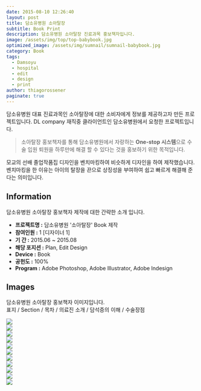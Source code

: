 ```yaml
---
date: 2015-08-10 12:26:40
layout: post
title: 담소유병원 소아탈장
subtitle: Book Print
description: 담소유병원 소아탈장 진료과목 홍보책자입니다.
image: /assets/img/top/top-babybook.jpg
optimized_image: /assets/img/sumnail/sumnail-babybook.jpg
category: Book
tags:
  - Damsoyu
  - hospital
  - edit
  - design
  - print
author: thiagorossener
paginate: true
---
```



<link rel="stylesheet" href="/assets/css/slick.css">
<link rel="stylesheet" href="/assets/css/slick-theme.css">



담소유병원 대표 진료과목인 소아탈장에 대한 소비자에게 정보를 제공하고자 만든 프로젝트입니다.
DL company 재직중 클라이언트인 담소유병원에서 요청한 프로젝트입니다.


> 소아탈장 홍보책자를 통해 담소유병원에서 자랑하는 **One-stop 시스템**으로 수술 입원 퇴원을 하루만에 해결 할 수 있다는 것을 홍보하기 위한 목적입니다.


모교의 선배 졸업작품집 디자인을 벤치마킹하여 비슷하게 디자인을 하여 제작했습니다. 벤치마킹을 한 이유는 아이의 탈장을 끈으로 상징성을 부여하여 쉽고 빠르게 해결해 준다는 의미입니다.

<!--page-->

## Information

담소유병원 소아탈장 홍보책자 제작에 대한 간략한 소개 입니다.

- **프로젝트명 :** 담소유병원 '소아탈장' Book 제작
- **참여인원 :** 1 [디자이너 1]
- **기 간 :** 2015.06 ~ 2015.08
- **해당 포지션 :** Plan, Edit Design
- **Device :** Book
- **공헌도 :** 100%
- **Program :** Adobe Photoshop, Adobe Illustrator, Adobe Indesign


<!--page-->

## Images

담소유병원 소아탈장 홍보책자 이미지입니다.<br>
표지 / Section / 목차 / 의료진 소개 / 담석증의 이해 / 수술장점

<section class="quotes">
  <div class="bubble">
    <img src="/assets/img/slide/kid-book01.jpg" />
  </div>
  <div class="bubble">
    <img src="/assets/img/slide/kid-book02.jpg" /> 
  </div>
  <div class="bubble">
    <img src="/assets/img/slide/kid-book03.jpg" /> 
  </div>
  <div class="bubble">
    <img src="/assets/img/slide/kid-book04.jpg" /> 
  </div>
  <div class="bubble">
    <img src="/assets/img/slide/kid-book05.jpg" /> 
  </div>
  <div class="bubble">
    <img src="/assets/img/slide/kid-book06.jpg" /> 
  </div>
  <div class="bubble">
    <img src="/assets/img/slide/kid-book07.jpg" /> 
  </div>
  <div class="bubble">
    <img src="/assets/img/slide/kid-book08.jpg" /> 
  </div>
  <div class="bubble">
    <img src="/assets/img/slide/kid-book09.jpg" /> 
  </div>
  <div class="bubble">
    <img src="/assets/img/slide/kid-book10.jpg" /> 
  </div>
  <div class="bubble">
    <img src="/assets/img/slide/kid-book11.jpg" /> 
  </div>
</section>


<p></p>
<p></p>

<!--page-->



<script type="text/javascript" src="https://cdnjs.cloudflare.com/ajax/libs/jquery/2.1.3/jquery.min.js"></script>
<script type="text/javascript" src="https://cdn.jsdelivr.net/jquery.slick/1.5.0/slick.min.js"></script>

<script>
	$('.quotes').slick({
  dots: true,
  infinite: true,
  autoplay: false,
  autoplaySpeed: 6000,
  speed: 800,
  slidesToShow: 1,
  adaptiveHeight: true
});
$( document ).ready(function() {
$('.no-fouc').removeClass('no-fouc');
});
</script>